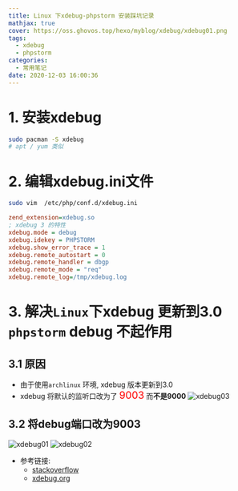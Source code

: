 ```yaml
---
title: Linux 下xdebug-phpstorm 安装踩坑记录
mathjax: true
cover: https://oss.ghovos.top/hexo/myblog/xdebug/xdebug01.png
tags:
  - xdebug
  - phpstorm
categories:
  - 常用笔记
date: 2020-12-03 16:00:36
---
```


# 1. 安装xdebug
```sh
sudo pacman -S xdebug
# apt / yum 类似
```

# 2. 编辑xdebug.ini文件
```sh
sudo vim  /etc/php/conf.d/xdebug.ini
```
<!--more-->

```ini
zend_extension=xdebug.so
; xdebug 3 的特性
xdebug.mode = debug
xdebug.idekey = PHPSTORM   
xdebug.show_error_trace = 1
xdebug.remote_autostart = 0 
xdebug.remote_handler = dbgp
xdebug.remote_mode = "req"
xdebug.remote_log=/tmp/xdebug.log
```

# 3. 解决`Linux`下xdebug 更新到3.0 `phpstorm` debug 不起作用
## 3.1 原因
* 由于使用`archlinux` 环境, xdebug 版本更新到3.0
* xdebug 将默认的监听口改为了 <font style="font-size:20px; color:red;">9003</font> 而**不是9000**
 ![xdebug03](https://oss.ghovos.top/hexo/myblog/xdebug/xdebug03.png)

## 3.2 将debug端口改为9003
 ![xdebug01](https://oss.ghovos.top/hexo/myblog/xdebug/xdebug01.png)
 ![xdebug02](https://oss.ghovos.top/hexo/myblog/xdebug/xdebug02.png)

* 参考链接:
  * [stackoverflow](https://stackoverflow.com/questions/65092543/how-can-i-connect-xdebug-3-to-phpstorm-on-windows-10)
  * [xdebug.org](https://xdebug.org/docs/upgrade_guide#Step-Debugging)



